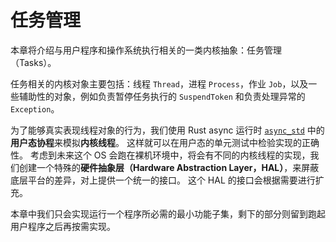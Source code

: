 # 任务管理

本章将介绍与用户程序和操作系统执行相关的一类内核抽象：任务管理（Tasks）。

任务相关的内核对象主要包括：线程 `Thread`，进程 `Process`，作业 `Job`，以及一些辅助性的对象，例如负责暂停任务执行的 `SuspendToken` 和负责处理异常的 `Exception`。

为了能够真实表现线程对象的行为，我们使用 Rust async 运行时 [`async_std`] 中的**用户态协程**来模拟**内核线程**。
这样就可以在用户态的单元测试中检验实现的正确性。
考虑到未来这个 OS 会跑在裸机环境中，将会有不同的内核线程的实现，我们创建一个特殊的**硬件抽象层（Hardware Abstraction Layer，HAL）**，来屏蔽底层平台的差异，对上提供一个统一的接口。
这个 HAL 的接口会根据需要进行扩充。

本章中我们只会实现运行一个程序所必需的最小功能子集，剩下的部分则留到跑起用户程序之后再按需实现。

[`async_std`]: https://docs.rs/async-std/1.6.2/async_std/index.html
